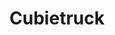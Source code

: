 ---
layout: device
title: Cubietruck

boardname: Cubietruck A20
releaseversion: v0.7
imagefile: syncloud-cubietruck-v0.7.img
boardpicture: board-cubietruck-case-wide.png
board-site: http://cubieboard.org/buy
storage-type: SATA
base-image-name: Cubian
base-image-url: http://www.cubian.org/downloads
schema-picture: schema-cubietruck-logo.png
---